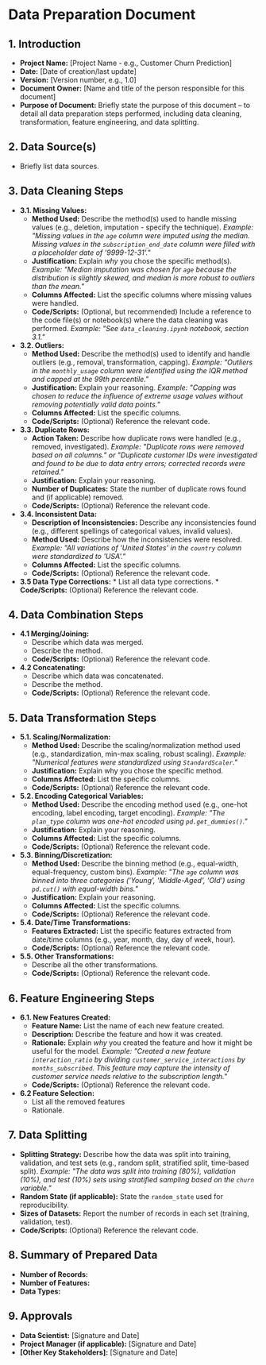 # Data Preparation Document

## 1. Introduction

*   **Project Name:** [Project Name - e.g., Customer Churn Prediction]
*   **Date:** [Date of creation/last update]
*   **Version:** [Version number, e.g., 1.0]
*   **Document Owner:** [Name and title of the person responsible for this document]
*   **Purpose of Document:** Briefly state the purpose of this document – to detail all data preparation steps performed, including data cleaning, transformation, feature engineering, and data splitting.

## 2. Data Source(s)

* Briefly list data sources.

## 3. Data Cleaning Steps

*   **3.1. Missing Values:**
    *   **Method Used:** Describe the method(s) used to handle missing values (e.g., deletion, imputation - specify the technique).  *Example: "Missing values in the `age` column were imputed using the median. Missing values in the `subscription_end_date` column were filled with a placeholder date of '9999-12-31'."*
    *   **Justification:** Explain *why* you chose the specific method(s). *Example: "Median imputation was chosen for `age` because the distribution is slightly skewed, and median is more robust to outliers than the mean."*
    *   **Columns Affected:** List the specific columns where missing values were handled.
    *   **Code/Scripts:** (Optional, but recommended) Include a reference to the code file(s) or notebook(s) where the data cleaning was performed.  *Example: "See `data_cleaning.ipynb` notebook, section 3.1."*
*   **3.2. Outliers:**
    *   **Method Used:** Describe the method(s) used to identify and handle outliers (e.g., removal, transformation, capping). *Example: "Outliers in the `monthly_usage` column were identified using the IQR method and capped at the 99th percentile."*
    *   **Justification:** Explain your reasoning. *Example: "Capping was chosen to reduce the influence of extreme usage values without removing potentially valid data points."*
    *   **Columns Affected:** List the specific columns.
    *   **Code/Scripts:** (Optional) Reference the relevant code.
*   **3.3. Duplicate Rows:**
    *   **Action Taken:** Describe how duplicate rows were handled (e.g., removed, investigated). *Example: "Duplicate rows were removed based on all columns." or "Duplicate customer IDs were investigated and found to be due to data entry errors; corrected records were retained."*
    *   **Justification:**  Explain your reasoning.
    *   **Number of Duplicates:**  State the number of duplicate rows found and (if applicable) removed.
    *   **Code/Scripts:** (Optional) Reference the relevant code.
*   **3.4. Inconsistent Data:**
    *   **Description of Inconsistencies:**  Describe any inconsistencies found (e.g., different spellings of categorical values, invalid values).
    *   **Method Used:** Describe how the inconsistencies were resolved. *Example: "All variations of 'United States' in the `country` column were standardized to 'USA'."*
    *   **Columns Affected:** List the specific columns.
    *   **Code/Scripts:** (Optional) Reference the relevant code.
* **3.5 Data Type Corrections:**
      * List all data type corrections.
      * **Code/Scripts:** (Optional) Reference the relevant code.

## 4. Data Combination Steps

* **4.1 Merging/Joining:**
  * Describe which data was merged.
  * Describe the method.
  * **Code/Scripts:** (Optional) Reference the relevant code.
* **4.2 Concatenating:**
  * Describe which data was concatenated.
  * Describe the method.
  * **Code/Scripts:** (Optional) Reference the relevant code.

## 5. Data Transformation Steps

*   **5.1. Scaling/Normalization:**
    *   **Method Used:** Describe the scaling/normalization method used (e.g., standardization, min-max scaling, robust scaling). *Example: "Numerical features were standardized using `StandardScaler`."*
    *   **Justification:** Explain why you chose the specific method.
    *   **Columns Affected:**  List the specific columns.
    *   **Code/Scripts:** (Optional) Reference the relevant code.
*   **5.2. Encoding Categorical Variables:**
    *   **Method Used:**  Describe the encoding method used (e.g., one-hot encoding, label encoding, target encoding). *Example: "The `plan_type` column was one-hot encoded using `pd.get_dummies()`."*
    *   **Justification:**  Explain your reasoning.
    *   **Columns Affected:** List the specific columns.
    *   **Code/Scripts:** (Optional) Reference the relevant code.
*   **5.3. Binning/Discretization:**
    *   **Method Used:** Describe the binning method (e.g., equal-width, equal-frequency, custom bins). *Example: "The `age` column was binned into three categories ('Young', 'Middle-Aged', 'Old') using `pd.cut()` with equal-width bins."*
    *   **Justification:** Explain your reasoning.
    *   **Columns Affected:**  List the specific columns.
    *   **Code/Scripts:** (Optional) Reference the relevant code.
*   **5.4. Date/Time Transformations:**
    *   **Features Extracted:** List the specific features extracted from date/time columns (e.g., year, month, day, day of week, hour).
    *   **Code/Scripts:** (Optional) Reference the relevant code.
* **5.5. Other Transformations:**
  * Describe all the other transformations.
  * **Code/Scripts:** (Optional) Reference the relevant code.

## 6. Feature Engineering Steps

*   **6.1. New Features Created:**
    *   **Feature Name:** List the name of each new feature created.
    *   **Description:**  Describe the feature and how it was created.
    *   **Rationale:**  Explain *why* you created the feature and how it might be useful for the model. *Example: "Created a new feature `interaction_ratio` by dividing `customer_service_interactions` by `months_subscribed`. This feature may capture the intensity of customer service needs relative to the subscription length."*
    *   **Code/Scripts:** (Optional) Reference the relevant code.
* **6.2 Feature Selection:**
  * List all the removed features
  * Rationale.

## 7. Data Splitting

*   **Splitting Strategy:** Describe how the data was split into training, validation, and test sets (e.g., random split, stratified split, time-based split). *Example: "The data was split into training (80%), validation (10%), and test (10%) sets using stratified sampling based on the `churn` variable."*
*   **Random State (if applicable):**  State the `random_state` used for reproducibility.
*   **Sizes of Datasets:** Report the number of records in each set (training, validation, test).
*   **Code/Scripts:** (Optional) Reference the relevant code.

## 8. Summary of Prepared Data

*   **Number of Records:**
*   **Number of Features:**
*   **Data Types:**

## 9. Approvals

*   **Data Scientist:** [Signature and Date]
*   **Project Manager (if applicable):** [Signature and Date]
*   **[Other Key Stakeholders]:** [Signature and Date]
